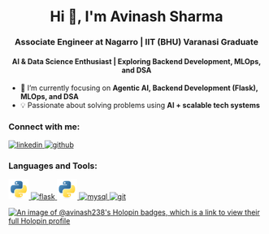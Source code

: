 <h1 align="center">Hi 👋, I'm Avinash Sharma</h1>
<h3 align="center">Associate Engineer at Nagarro | IIT (BHU) Varanasi Graduate</h3>
<h4 align="center">AI & Data Science Enthusiast | Exploring Backend Development, MLOps, and DSA</h4>

- 🚀 I’m currently focusing on **Agentic AI, Backend Development (Flask), MLOps, and DSA**   
- 💡 Passionate about solving problems using **AI + scalable tech systems**  

<h3 align="left">Connect with me:</h3>
<p align="left">
  <a href="https://www.linkedin.com/in/avinash-sharma-af30/" target="_blank">
    <img src="https://cdn.jsdelivr.net/gh/devicons/devicon/icons/linkedin/linkedin-original.svg" alt="linkedin" width="40" height="40"/>
  </a>
  <a href="https://github.com/avinash238" target="_blank">
    <img src="https://cdn.jsdelivr.net/gh/devicons/devicon/icons/github/github-original.svg" alt="github" width="40" height="40"/>
  </a>
</p>

<h3 align="left">Languages and Tools:</h3>
<p align="left">
  <a href="https://www.python.org" target="_blank" rel="noreferrer"> 
    <img src="https://raw.githubusercontent.com/devicons/devicon/master/icons/python/python-original.svg" alt="python" width="40" height="40"/> 
  </a>

  <a href="https://flask.palletsprojects.com/" target="_blank" rel="noreferrer"> 
    <img src="https://cdn.jsdelivr.net/gh/devicons/devicon/icons/flask/flask-original.svg" alt="flask" width="40" height="40"/> 
  </a>

  <a href="https://www.python.org" target="_blank" rel="noreferrer"> 
    <img src="https://raw.githubusercontent.com/devicons/devicon/master/icons/python/python-original.svg" alt="python" width="40" height="40"/> 
  </a>

  <a href="https://www.mysql.com/" target="_blank" rel="noreferrer"> 
    <img src="https://cdn.jsdelivr.net/gh/devicons/devicon/icons/mysql/mysql-original.svg" alt="mysql" width="40" height="40"/> 
  </a>

  <a href="https://git-scm.com/" target="_blank" rel="noreferrer"> 
    <img src="https://cdn.jsdelivr.net/gh/devicons/devicon/icons/git/git-original.svg" alt="git" width="40" height="40"/> 
  </a>
</p>

[![An image of @avinash238's Holopin badges, which is a link to view their full Holopin profile](https://holopin.me/avinash238)](https://holopin.io/@avinash238)
